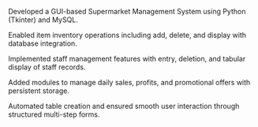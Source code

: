 Developed a GUI-based Supermarket Management System using Python (Tkinter) and MySQL.

Enabled item inventory operations including add, delete, and display with database integration.

Implemented staff management features with entry, deletion, and tabular display of staff records.

Added modules to manage daily sales, profits, and promotional offers with persistent storage.

Automated table creation and ensured smooth user interaction through structured multi-step forms.
